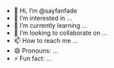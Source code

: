 - 👋 Hi, I’m @sayfanfade
- 👀 I’m interested in ...
- 🌱 I’m currently learning ...
- 💞️ I’m looking to collaborate on ...
- 📫 How to reach me ...
- 😄 Pronouns: ...
- ⚡ Fun fact: ...

<!---
sayfanfade/sayfanfade is a ✨ special ✨ repository because its `README.md` (this file) appears on your GitHub profile.
You can click the Preview link to take a look at your changes.
--->
